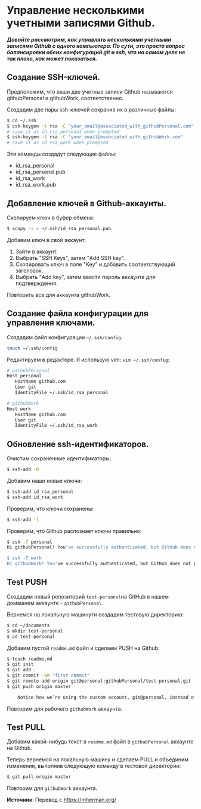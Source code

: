 # Управление несколькими учетными записями Github.

_**Давайте рассмотрим, как управлять несколькими учетными записями Github с одного компьютера. По сути, это просто вопрос балансировки обеих конфигураций git и ssh, что на самом деле не так плохо, как может показаться.**_

## Создание SSH-ключей.

Предположим, что ваши две учетные записи Github называются githubPersonal и githubWork, соответственно.

Создадим две пары ssh-ключей сохранив их в различные файлы:

```bash
$ cd ~/.ssh
$ ssh-keygen -t rsa -C "your_email@associated_with_githubPersonal.com"
# save it as id_rsa_personal when prompted
$ ssh-keygen -t rsa -C "your_email@associated_with_githubWork.com"
# save it as id_rsa_work when prompted
```

Эти команды создадут следующие файлы:

- id_rsa_personal
- id_rsa_personal.pub
- id_rsa_work
- id_rsa_work.pub

## Добавление ключей в Github-аккаунты.

Скопируем ключ в буфер обмена:

```bash
$ xcopy -i < ~/.ssh/id_rsa_personal.pub
```

Добавим ключ в свой аккаунт:

1. Зайти в аккаунт.
2. Выбрать "SSH Keys", затем "Add SSH key".
3. Скопировать ключ в поле "Key" и добавить соответствующий заголовок.
4. Выбрать "Add key", затем ввести пароль аккаунта для подтверждения.

Повторить все для аккаунта githubWork.

## Создание файла конфигурации для управления ключами.

Создадим файл конфигурации `~/.ssh/config`.

```bash
touch ~/.ssh/config
```

Редактируем в редакторе. Я использую vim: `vim ~/.ssh/config`:

```bash
# githubPersonal
Host personal
   HostName github.com
   User git
   IdentityFile ~/.ssh/id_rsa_personal

# githubWork
Host work
   HostName github.com
   User git
   IdentityFile ~/.ssh/id_rsa_work
```

## Обновление ssh-идентификаторов.

Очистим сохраненные идентификаторы;

```bash
$ ssh-add -D
```

Добавим наши новые ключи:

```bash
$ ssh-add id_rsa_personal
$ ssh-add id_rsa_work
```

Проверим, что ключи сохранены:

```bash
$ ssh-add -l
```

Проверим, что Github распознает ключи правильно:

```bash
$ ssh -T personal
Hi githubPersonal! You've successfully authenticated, but GitHub does not provide shell access.

$ ssh -T work
Hi githubWork! You've successfully authenticated, but GitHub does not provide shell access.
```

## Test PUSH

Создадим новый репозиторий `test-personsl`на GitHub в нашем домашнем аккаунте - `githubPersonal`.

Вернемся на локальную машинути создадим тестовую директорию:

```bash
$ cd ~/documents
$ mkdir test-personal
$ cd test-personal
```

Добавим пустой `readme.md` файл и сделаем PUSH на Github:

```bash
$ touch readme.md
$ git init
$ git add .
$ git commit -am "first commit"
$ git remote add origin git@personal:githubPersonal/test-personal.git
$ git push origin master

    Notice how we’re using the custom account, git@personal, instead of git@github.com.
```

Повторим для рабочего `githubWork` аккаунта.

## Test PULL

Добавим какой-нибудь текст в `readme.md` файл в `githubPersonal` аккаунте на Github.

Теперь вернемся на локальную машину и сделаем PULL и объединим изменения, выполнив следующую команду в тестовой директории:

```bash
$ git pull origin master
```

Повторим для `githubWork` аккаунта.

**Источник**: Перевод с https://mherman.org/

